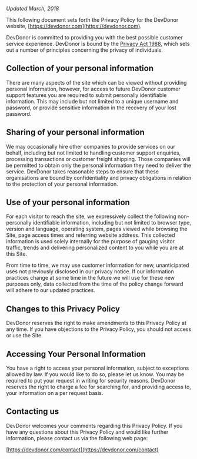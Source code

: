 _Updated March, 2018_

This following document sets forth the Privacy Policy for the DevDonor website, [https://devdonor.com](https://devdonor.com).

DevDonor is committed to providing you with the best possible customer service experience. DevDonor is bound by the [Privacy Act 1988](https://www.oaic.gov.au/privacy-law/privacy-act/), which sets out a number of principles concerning the privacy of individuals.

## Collection of your personal information

There are many aspects of the site which can be viewed without providing personal information, however, for access to future DevDonor customer support features you are required to submit personally identifiable information. This may include but not limited to a unique username and password, or provide sensitive information in the recovery of your lost password.

## Sharing of your personal information

We may occasionally hire other companies to provide services on our behalf, including but not limited to handling customer support enquiries, processing transactions or customer freight shipping. Those companies will be permitted to obtain only the personal information they need to deliver the service. DevDonor takes reasonable steps to ensure that these organisations are bound by confidentiality and privacy obligations in relation to the protection of your personal information.

## Use of your personal information

For each visitor to reach the site, we expressively collect the following non-personally identifiable information, including but not limited to browser type, version and language, operating system, pages viewed while browsing the Site, page access times and referring website address. This collected information is used solely internally for the purpose of gauging visitor traffic, trends and delivering personalized content to you while you are at this Site.

From time to time, we may use customer information for new, unanticipated uses not previously disclosed in our privacy notice. If our information practices change at some time in the future we will use for these new purposes only, data collected from the time of the policy change forward will adhere to our updated practices.

## Changes to this Privacy Policy

DevDonor reserves the right to make amendments to this Privacy Policy at any time. If you have objections to the Privacy Policy, you should not access or use the Site.

## Accessing Your Personal Information

You have a right to access your personal information, subject to exceptions allowed by law. If you would like to do so, please let us know. You may be required to put your request in writing for security reasons. DevDonor reserves the right to charge a fee for searching for, and providing access to, your information on a per request basis.

## Contacting us

DevDonor welcomes your comments regarding this Privacy Policy. If you have any questions about this Privacy Policy and would like further information, please contact us via the following web page:

[https://devdonor.com/contact](https://devdonor.com/contact)

